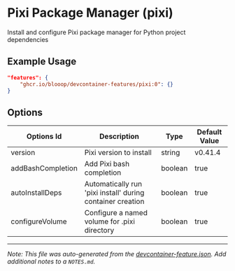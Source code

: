 
# Pixi Package Manager (pixi)

Install and configure Pixi package manager for Python project dependencies

## Example Usage

```json
"features": {
    "ghcr.io/blooop/devcontainer-features/pixi:0": {}
}
```

## Options

| Options Id | Description | Type | Default Value |
|-----|-----|-----|-----|
| version | Pixi version to install | string | v0.41.4 |
| addBashCompletion | Add Pixi bash completion | boolean | true |
| autoInstallDeps | Automatically run 'pixi install' during container creation | boolean | true |
| configureVolume | Configure a named volume for .pixi directory | boolean | true |



---

_Note: This file was auto-generated from the [devcontainer-feature.json](https://github.com/blooop/devcontainer-features/blob/main/src/pixi/devcontainer-feature.json).  Add additional notes to a `NOTES.md`._
